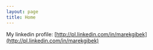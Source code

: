 ```yaml
---
layout: page
title: Home
---
```


My linkedin profile: [http://pl.linkedin.com/in/marekgibek](http://pl.linkedin.com/in/marekgibek)
